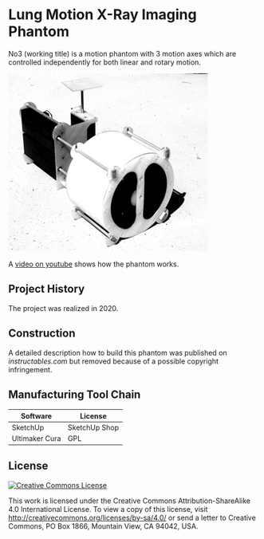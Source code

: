 # Lung Motion X-Ray Imaging Phantom
No3 (working title) is a motion phantom with 3 motion axes which are controlled independently for both linear and rotary motion.

![No3 Motion Phantom](No3-Photo-Small-BW.jpg "")

A [video on youtube](https://youtu.be/cEjuUass-fE) shows how the phantom works.

## Project History
The project was realized in 2020.

## Construction

A detailed description how to build this phantom was published on *instructables.com* but removed because of a possible copyright infringement.

## Manufacturing Tool Chain

Software | License 
---- | -------
SketchUp | SketchUp Shop 
Ultimaker Cura | GPL

## License
<a rel="license" href="http://creativecommons.org/licenses/by-sa/4.0/"><img alt="Creative Commons License" style="border-width:0" src="https://i.creativecommons.org/l/by-sa/4.0/88x31.png" /></a>

This work is licensed under the Creative Commons Attribution-ShareAlike 4.0 International License. To view a copy of this license, visit http://creativecommons.org/licenses/by-sa/4.0/ or send a letter to Creative Commons, PO Box 1866, Mountain View, CA 94042, USA.
